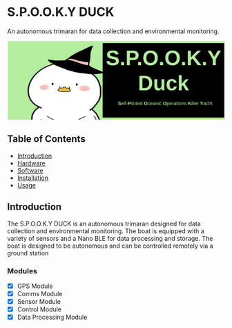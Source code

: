 # S.P.O.O.K.Y DUCK 
An autonomous trimaran for data collection and environmental monitoring.

![Spooky Duck mascot](/images/spooky-duck.png)

## Table of Contents

- [Introduction](#introduction)
- [Hardware](#hardware)
- [Software](#software)
- [Installation](#installation)
- [Usage](#usage)

## Introduction
The S.P.O.O.K.Y DUCK is an autonomous trimaran designed for data collection and environmental monitoring. The boat is equipped with a variety of sensors and a Nano BLE for data processing and storage. The boat is designed to be autonomous and can be controlled remotely via a ground station

### Modules
- [x] GPS Module
- [X] Comms Module
- [X] Sensor Module
- [X] Control Module
- [X] Data Processing Module
